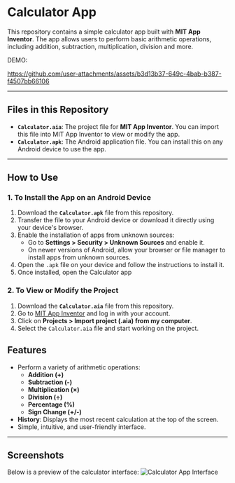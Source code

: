 # Calculator App

This repository contains a simple calculator app built with **MIT App Inventor**. The app allows users to perform basic arithmetic operations, including addition, subtraction, multiplication, division and more.

DEMO:

https://github.com/user-attachments/assets/b3d13b37-649c-4bab-b387-f4507bb66106




---

## Files in this Repository

- **`Calculator.aia`**: The project file for **MIT App Inventor**. You can import this file into MIT App Inventor to view or modify the app.
- **`Calculator.apk`**: The Android application file. You can install this on any Android device to use the app.

---

## How to Use

### 1. **To Install the App on an Android Device**
1. Download the **`Calculator.apk`** file from this repository.
2. Transfer the file to your Android device or download it directly using your device's browser.
3. Enable the installation of apps from unknown sources:
   - Go to **Settings > Security > Unknown Sources** and enable it.
   - On newer versions of Android, allow your browser or file manager to install apps from unknown sources.
4. Open the `.apk` file on your device and follow the instructions to install it.
5. Once installed, open the Calculator app

### 2. **To View or Modify the Project**
1. Download the **`Calculator.aia`** file from this repository.
2. Go to [MIT App Inventor](https://appinventor.mit.edu/) and log in with your account.
3. Click on **Projects > Import project (.aia) from my computer**.
4. Select the `Calculator.aia` file and start working on the project.

## Features

- Perform a variety of arithmetic operations:
  - **Addition (+)**
  - **Subtraction (-)**
  - **Multiplication (×)**
  - **Division (÷)**
  - **Percentage (%)**
  - **Sign Change (+/-)**
- **History**: Displays the most recent calculation at the top of the screen.
- Simple, intuitive, and user-friendly interface.

- ---

## Screenshots

Below is a preview of the calculator interface:
![Calculator App Interface](https://github.com/user-attachments/assets/b8debf00-8266-4e38-b456-91e31b0fa82c)


